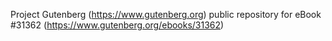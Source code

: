 Project Gutenberg (https://www.gutenberg.org) public repository for eBook #31362 (https://www.gutenberg.org/ebooks/31362)
